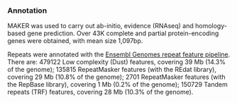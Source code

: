 ### Annotation

MAKER was used to carry out ab-initio, evidence (RNAseq) and
homology-based gene prediction. Over 43K complete and partial
protein-encoding genes were obtained, with mean size 1,097bp.

Repeats were annotated with the [Ensembl Genomes repeat feature
pipeline](http://plants.ensembl.org/info/genome/annotation/repeat_features.html). There
are: 479122 Low complexity (Dust) features, covering 39 Mb (14.3% of the
genome); 135815 RepeatMasker features (with the REdat library), covering
29 Mb (10.8% of the genome); 2701 RepeatMasker features (with the
RepBase library), covering 1 Mb (0.2% of the genome); 150729 Tandem
repeats (TRF) features, covering 28 Mb (10.3% of the genome).
